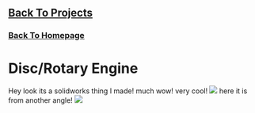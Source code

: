 <html>
<body>

  <h2>
    <a href="https://scicapt.github.io/Projects">Back To Projects</a>
  </h2>
  <h3>
    <a href="https://scicapt.github.io/">Back To Homepage</a>
  </h3>
  
  <h1>Disc/Rotary Engine</h1>
  <p>
    Hey look its a solidworks thing I made! much wow! very cool!
    <img src=".docs/assets/RV2.JPG">
    here it is from another angle!
    <img src=".docs/assets/RV3.JPG">
  </p>
  
</body>
</html>

